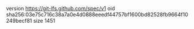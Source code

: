 version https://git-lfs.github.com/spec/v1
oid sha256:03e75c716c38a7a0e4d0888eeedf44757bf1600bd82528fb9664f10249becf81
size 1451
